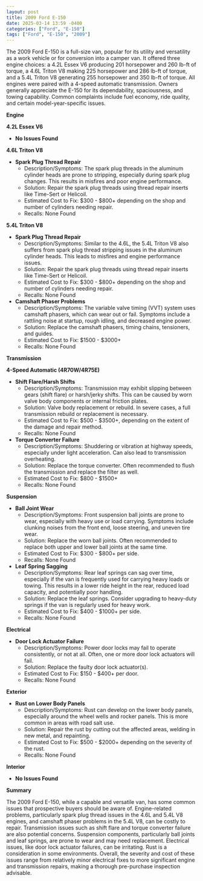 ```yaml
---
layout: post
title: 2009 Ford E-150
date: 2025-03-14 13:59 -0400
categories: ["Ford", "E-150"]
tags: ["Ford", "E-150", "2009"]
---
```

The 2009 Ford E-150 is a full-size van, popular for its utility and versatility as a work vehicle or for conversion into a camper van. It offered three engine choices: a 4.2L Essex V6 producing 201 horsepower and 260 lb-ft of torque, a 4.6L Triton V8 making 225 horsepower and 286 lb-ft of torque, and a 5.4L Triton V8 generating 255 horsepower and 350 lb-ft of torque. All engines were paired with a 4-speed automatic transmission. Owners generally appreciate the E-150 for its dependability, spaciousness, and towing capability. Common complaints include fuel economy, ride quality, and certain model-year-specific issues.

**Engine**

**4.2L Essex V6**

*   **No Issues Found**

**4.6L Triton V8**

*   **Spark Plug Thread Repair**
    *   Description/Symptoms: The spark plug threads in the aluminum cylinder heads are prone to stripping, especially during spark plug changes. This results in misfires and poor engine performance.
    *   Solution: Repair the spark plug threads using thread repair inserts like Time-Sert or Helicoil.
    *   Estimated Cost to Fix: $300 - $800+ depending on the shop and number of cylinders needing repair.
    *   Recalls: None Found

**5.4L Triton V8**

*   **Spark Plug Thread Repair**
    *   Description/Symptoms: Similar to the 4.6L, the 5.4L Triton V8 also suffers from spark plug thread stripping issues in the aluminum cylinder heads. This leads to misfires and engine performance issues.
    *   Solution: Repair the spark plug threads using thread repair inserts like Time-Sert or Helicoil.
    *   Estimated Cost to Fix: $300 - $800+ depending on the shop and number of cylinders needing repair.
    *   Recalls: None Found
*   **Camshaft Phaser Problems**
    *   Description/Symptoms: The variable valve timing (VVT) system uses camshaft phasers, which can wear out or fail. Symptoms include a rattling noise at startup, rough idling, and decreased engine power.
    *   Solution: Replace the camshaft phasers, timing chains, tensioners, and guides.
    *   Estimated Cost to Fix: $1500 - $3000+
    *   Recalls: None Found

**Transmission**

**4-Speed Automatic (4R70W/4R75E)**

*   **Shift Flare/Harsh Shifts**
    *   Description/Symptoms: Transmission may exhibit slipping between gears (shift flare) or harsh/jerky shifts. This can be caused by worn valve body components or internal friction plates.
    *   Solution: Valve body replacement or rebuild. In severe cases, a full transmission rebuild or replacement is necessary.
    *   Estimated Cost to Fix: $500 - $3500+, depending on the extent of the damage and repair method.
    *   Recalls: None Found
*   **Torque Converter Failure**
    *   Description/Symptoms: Shuddering or vibration at highway speeds, especially under light acceleration. Can also lead to transmission overheating.
    *   Solution: Replace the torque converter. Often recommended to flush the transmission and replace the filter as well.
    *   Estimated Cost to Fix: $800 - $1500+
    *   Recalls: None Found

**Suspension**

*   **Ball Joint Wear**
    *   Description/Symptoms: Front suspension ball joints are prone to wear, especially with heavy use or load carrying. Symptoms include clunking noises from the front end, loose steering, and uneven tire wear.
    *   Solution: Replace the worn ball joints. Often recommended to replace both upper and lower ball joints at the same time.
    *   Estimated Cost to Fix: $300 - $800+ per side.
    *   Recalls: None Found
*   **Leaf Spring Sagging**
    *   Description/Symptoms: Rear leaf springs can sag over time, especially if the van is frequently used for carrying heavy loads or towing. This results in a lower ride height in the rear, reduced load capacity, and potentially poor handling.
    *   Solution: Replace the leaf springs. Consider upgrading to heavy-duty springs if the van is regularly used for heavy work.
    *   Estimated Cost to Fix: $400 - $1000+ per side.
    *   Recalls: None Found

**Electrical**

*   **Door Lock Actuator Failure**
    *   Description/Symptoms: Power door locks may fail to operate consistently, or not at all. Often, one or more door lock actuators will fail.
    *   Solution: Replace the faulty door lock actuator(s).
    *   Estimated Cost to Fix: $150 - $400+ per door.
    *   Recalls: None Found

**Exterior**

*   **Rust on Lower Body Panels**
    *   Description/Symptoms: Rust can develop on the lower body panels, especially around the wheel wells and rocker panels. This is more common in areas with road salt use.
    *   Solution: Repair the rust by cutting out the affected areas, welding in new metal, and repainting.
    *   Estimated Cost to Fix: $500 - $2000+ depending on the severity of the rust.
    *   Recalls: None Found

**Interior**

*   **No Issues Found**

**Summary**

The 2009 Ford E-150, while a capable and versatile van, has some common issues that prospective buyers should be aware of. Engine-related problems, particularly spark plug thread issues in the 4.6L and 5.4L V8 engines, and camshaft phaser problems in the 5.4L V8, can be costly to repair. Transmission issues such as shift flare and torque converter failure are also potential concerns. Suspension components, particularly ball joints and leaf springs, are prone to wear and may need replacement. Electrical issues, like door lock actuator failures, can be irritating. Rust is a consideration in some environments. Overall, the severity and cost of these issues range from relatively minor electrical fixes to more significant engine and transmission repairs, making a thorough pre-purchase inspection advisable.

